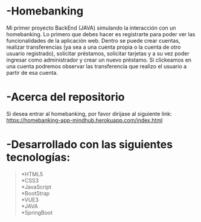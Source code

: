 # -Homebanking
Mi primer proyecto BackEnd (JAVA) simulando la interacción con un homebanking.
Lo primero que debes hacer es registrarte para poder ver las funcionalidades de la aplicación web.
Dentro se puede crear cuentas, realizar transferencias (ya sea a una cuenta propia o la cuenta de otro usuario registrado), solicitar préstamos, solicitar tarjetas y a su vez poder ingresar como administrador y crear un nuevo préstamo.
Si clickeamos en una cuenta podremos observar las transferencia que realizo el usuario a partir de esa cuenta.

# -Acerca del repositorio
Si desea entrar al homebanking, por favor dirijase al siguiente link: https://homebanking-app-mindhub.herokuapp.com/index.html

# -Desarrollado con las siguientes tecnologías:
> <p>*HTML5<br>*CSS3<br>*JavaScript<br>*BootStrap<br>*VUE3<br>*JAVA<br>*SpringBoot</p> 
